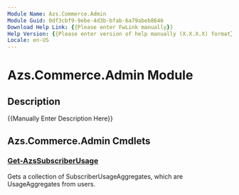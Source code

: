 ```yaml
---
Module Name: Azs.Commerce.Admin
Module Guid: 0df3cbf9-9ebe-4d3b-bfab-6a79abeb8646
Download Help Link: {{Please enter FwLink manually}}
Help Version: {{Please enter version of help manually (X.X.X.X) format}}
Locale: en-US
---
```


# Azs.Commerce.Admin Module
## Description
{{Manually Enter Description Here}}

## Azs.Commerce.Admin Cmdlets
### [Get-AzsSubscriberUsage](Get-AzsSubscriberUsage.md)
Gets a collection of SubscriberUsageAggregates, which are UsageAggregates from users.

